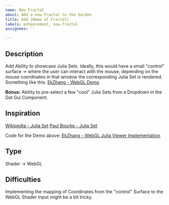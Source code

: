 ```yaml
---
name: New Fractal
about: Add a new Fractal to the Garden
title: Add [Name of Fractal]
labels: enhancement, new-fractal
assignees: ''

---
```


## Description
Add Ability to showcase Julia Sets. Ideally, this would have a small "control" surface -> where the user can interact with the mouse, depending on the mouse coordinates in that window the corresponding Julia Set is rendered. 
Something like this: 
[EkZhang - WebGL Demo](https://www.ekzhang.com/webgl-julia-viewer/)

**Bonus:** Ability to pre-select a few "cool" Julia Sets from a Dropdown in the Dat Gui Component. 

## Inspiration
[Wikipedia - Julia Set](https://en.wikipedia.org/wiki/Julia_set)
[Paul Bourke - Julia Set](http://paulbourke.net/fractals/juliaset/)

Code for the Demo above:
[EkZhang - WebGL Julia Viewer Implementation](https://github.com/ekzhang/webgl-julia-viewer)

## Type
Shader -> WebGL

## Difficulties
Implementing the mapping of Coordinates from the "control" Surface to the WebGL Shader Input might be a bit tricky.
